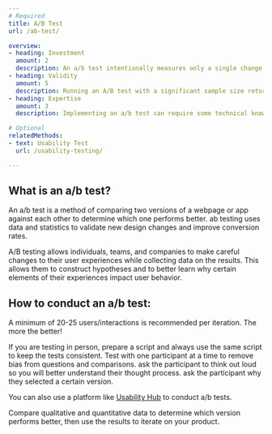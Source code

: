```yaml
---
# Required
title: A/B Test
url: /ab-test/

overview:
- heading: Investment
  amount: 2
  description: An a/b test intentionally measures only a single change between two otherwise similar items. The change can be as simple as altering the copy on a button and measuring which is clicked more. analytics software can be used to facilitate the recording and comparison process.
- heading: Validity
  amount: 5
  description: Running an A/B test with a significant sample size returns quantitative results that are nearly impossible to argue with.
- heading: Expertise
  amount: 3
  description: Implementing an a/b test can require some technical know-how depending on the process employed. A general understanding of statistics will help analyze results, but is not required.

# Optional
relatedMethods:
- text: Usability Test
  url: /usability-testing/

---
```


## What is an a/b test?

An a/b test is a method of comparing two versions of a webpage or app against each other to determine which one performs better. ab testing uses data and statistics to validate new design changes and improve conversion rates.

A/B testing allows individuals, teams, and companies to make careful changes to their user experiences while collecting data on the results. This allows them to construct hypotheses and to better learn why certain elements of their experiences impact user behavior.

## How to conduct an a/b test:

A minimum of 20-25 users/interactions is recommended per iteration. The more the better!

If you are testing in person, prepare a script and always use the same script to keep the tests consistent. Test with one participant at a time to remove bias from questions and comparisons. ask the participant to think out loud so you will better understand their thought process. ask the participant why they selected a certain version.

You can also use a platform like [Usability Hub](https://usabilityhub.com/) to conduct a/b tests.

Compare qualitative and quantitative data to determine which version performs better, then use the results to iterate on your product.